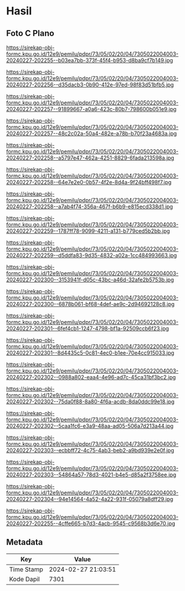 # Hasil

## Foto C Plano

https://sirekap-obj-formc.kpu.go.id/12e9/pemilu/pdpr/73/05/02/20/04/7305022004003-20240227-202255--b03ea7bb-373f-45f4-b953-d8ba9cf7b149.jpg

https://sirekap-obj-formc.kpu.go.id/12e9/pemilu/pdpr/73/05/02/20/04/7305022004003-20240227-202256--d35dacb3-0b90-412e-97ed-98f83d51bfb5.jpg

https://sirekap-obj-formc.kpu.go.id/12e9/pemilu/pdpr/73/05/02/20/04/7305022004003-20240227-202257--91899667-a0a6-423c-80b7-798600b051e9.jpg

https://sirekap-obj-formc.kpu.go.id/12e9/pemilu/pdpr/73/05/02/20/04/7305022004003-20240227-202257--48c2c02a-50a4-482e-a78b-b70f23a4683a.jpg

https://sirekap-obj-formc.kpu.go.id/12e9/pemilu/pdpr/73/05/02/20/04/7305022004003-20240227-202258--a5797e47-462a-4251-8829-6fada213598a.jpg

https://sirekap-obj-formc.kpu.go.id/12e9/pemilu/pdpr/73/05/02/20/04/7305022004003-20240227-202258--64e7e2e0-0b57-4f2e-8d4a-9f24bff498f7.jpg

https://sirekap-obj-formc.kpu.go.id/12e9/pemilu/pdpr/73/05/02/20/04/7305022004003-20240227-202258--a7ab4f74-356a-467f-b6b9-e815ecd338d1.jpg

https://sirekap-obj-formc.kpu.go.id/12e9/pemilu/pdpr/73/05/02/20/04/7305022004003-20240227-202259--1787ff78-9099-4211-a131-b779ced5b2bb.jpg

https://sirekap-obj-formc.kpu.go.id/12e9/pemilu/pdpr/73/05/02/20/04/7305022004003-20240227-202259--d5ddfa83-9d35-4832-a02a-1cc484993663.jpg

https://sirekap-obj-formc.kpu.go.id/12e9/pemilu/pdpr/73/05/02/20/04/7305022004003-20240227-202300--3153941f-d05c-43bc-a46d-32afe2b5753b.jpg

https://sirekap-obj-formc.kpu.go.id/12e9/pemilu/pdpr/73/05/02/20/04/7305022004003-20240227-202300--6878b061-bf68-4def-ae9c-2d94692128c8.jpg

https://sirekap-obj-formc.kpu.go.id/12e9/pemilu/pdpr/73/05/02/20/04/7305022004003-20240227-202301--6fef4cb1-1247-4798-bf1a-92509ccb6f23.jpg

https://sirekap-obj-formc.kpu.go.id/12e9/pemilu/pdpr/73/05/02/20/04/7305022004003-20240227-202301--8d4435c5-0c81-4ec0-b1ee-70e4cc915033.jpg

https://sirekap-obj-formc.kpu.go.id/12e9/pemilu/pdpr/73/05/02/20/04/7305022004003-20240227-202302--0988a802-eaa4-4e96-ad7c-45ca31bf3bc2.jpg

https://sirekap-obj-formc.kpu.go.id/12e9/pemilu/pdpr/73/05/02/20/04/7305022004003-20240227-202302--75da0f88-8a80-4f6a-acdb-8da0ddc99e18.jpg

https://sirekap-obj-formc.kpu.go.id/12e9/pemilu/pdpr/73/05/02/20/04/7305022004003-20240227-202302--5caa1fc6-e3a9-48aa-ad05-506a7d213a44.jpg

https://sirekap-obj-formc.kpu.go.id/12e9/pemilu/pdpr/73/05/02/20/04/7305022004003-20240227-202303--ecbbff72-4c75-4ab3-beb2-a9bd939e2e0f.jpg

https://sirekap-obj-formc.kpu.go.id/12e9/pemilu/pdpr/73/05/02/20/04/7305022004003-20240227-202303--54864a57-78d3-4021-b4e5-d85a2f3758ee.jpg

https://sirekap-obj-formc.kpu.go.id/12e9/pemilu/pdpr/73/05/02/20/04/7305022004003-20240227-202304--94e14564-4a52-4a22-931f-05079a8dff29.jpg

https://sirekap-obj-formc.kpu.go.id/12e9/pemilu/pdpr/73/05/02/20/04/7305022004003-20240227-202255--4cffe665-b7d3-4acb-9545-c9568b3d6e70.jpg


## Metadata

| Key        | Value               |
| ---------- | ------------------- |
| Time Stamp | 2024-02-27 21:03:51 |
| Kode Dapil | 7301                |



